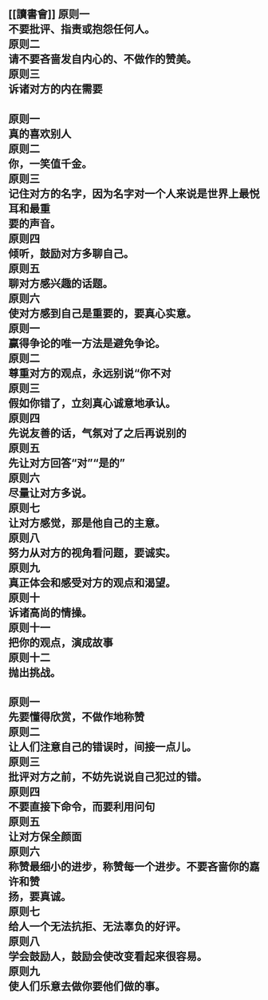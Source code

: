 [[讀書會]]
原则一  
不要批评、指责或抱怨任何人。  
原则二  
请不要吝啬发自内心的、不做作的赞美。  
原则三  
诉诸对方的内在需要  
------------------------------------------------------------------------------------------  
原则一  
真的喜欢别人  
原则二  
你，一笑值千金。  
原则三  
记住对方的名字，因为名字对一个人来说是世界上最悦耳和最重  
要的声音。  
原则四  
倾听，鼓励对方多聊自己。  
原则五  
聊对方感兴趣的话题。  
原则六  
使对方感到自己是重要的，要真心实意。  
原则一  
赢得争论的唯一方法是避免争论。  
原则二  
尊重对方的观点，永远别说“你不对  
原则三  
假如你错了，立刻真心诚意地承认。  
原则四  
先说友善的话，气氛对了之后再说别的  
原则五  
先让对方回答“对”“是的”  
原则六  
尽量让对方多说。  
原则七  
让对方感觉，那是他自己的主意。  
原则八  
努力从对方的视角看问题，要诚实。  
原则九  
真正体会和感受对方的观点和渴望。  
原则十  
诉诸高尚的情操。  
原则十一  
把你的观点，演成故事  
原则十二  
抛出挑战。  
------------------------------------------------------------------------------------------  
原则一  
先要懂得欣赏，不做作地称赞  
原则二  
让人们注意自己的错误时，间接一点儿。  
原则三  
批评对方之前，不妨先说说自己犯过的错。  
原则四  
不要直接下命令，而要利用问句  
原则五  
让对方保全颜面  
原则六  
称赞最细小的进步，称赞每一个进步。不要吝啬你的嘉许和赞  
扬，要真诚。  
原则七  
给人一个无法抗拒、无法辜负的好评。  
原则八  
学会鼓励人，鼓励会使改变看起来很容易。  
原则九  
使人们乐意去做你要他们做的事。  
------------------------------------------------------------------------------------------